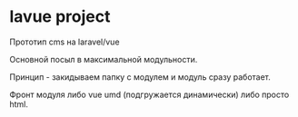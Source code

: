 
# lavue project

Прототип cms на laravel/vue

Основной посыл в максимальной модульности.

Принцип - закидываем папку с модулем и модуль сразу работает.

Фронт модуля либо vue umd (подгружается динамически) либо просто html.
